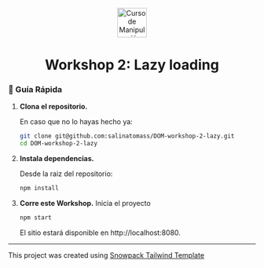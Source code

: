 <p align="center">
  <a href="https://platzi.com/cursos/dom/" target="_blank">
    <img alt="Curso de Manipulación del DOM" src="https://static.platzi.com/media/achievements/badge-manipulacion-dom-js-68f056c0-11d4-4533-8c75-693db60d85f8.png" width="60" />
  </a>
</p>
<h1 align="center">
Workshop 2: Lazy loading
</h1>

### 🤖 Guía Rápida

1.  **Clona el repositorio.**

    En caso que no lo hayas hecho ya:

    ```sh
    git clone git@github.com:salinatomass/DOM-workshop-2-lazy.git
    cd DOM-workshop-2-lazy
    ```

1.  **Instala dependencias.**

    Desde la raiz del repositorio:

    ```sh
    npm install
    ```

1.  **Corre este Workshop.**
    Inicia el proyecto

    ```sh
    npm start
    ```

    El sitio estará disponible en http://localhost:8080.

---

This project was created using [Snowpack Tailwind Template](#quick-start)

